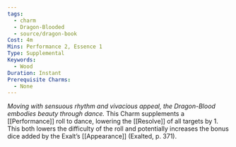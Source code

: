 ```yaml
---
tags:
  - charm
  - Dragon-Blooded
  - source/dragon-book
Cost: 4m
Mins: Performance 2, Essence 1
Type: Supplemental
Keywords:
  - Wood
Duration: Instant
Prerequisite Charms:
  - None
---
```

*Moving with sensuous rhythm and vivacious appeal, the Dragon-Blood embodies beauty through dance.*
This Charm supplements a [[Performance]] roll to dance, lowering the [[Resolve]] of all targets by 1. This both lowers the difficulty of the roll and potentially increases the bonus dice added by the Exalt’s [[Appearance]] (Exalted, p. 371).